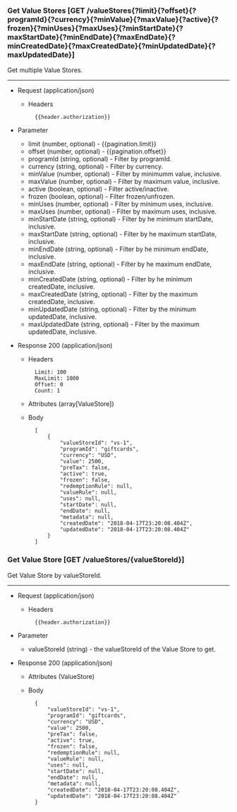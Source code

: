 ### Get Value Stores [GET /valueStores{?limit}{?offset}{?programId}{?currency}{?minValue}{?maxValue}{?active}{?frozen}{?minUses}{?maxUses}{?minStartDate}{?maxStartDate}{?minEndDate}{?maxEndDate}{?minCreatedDate}{?maxCreatedDate}{?minUpdatedDate}{?maxUpdatedDate}]

Get multiple Value Stores.

---
+ Request (application/json)
    + Headers
    
            {{header.authorization}}
        
+ Parameter
    + limit (number, optional) - {{pagination.limit}}
    + offset (number, optional) - {{pagination.offset}}
    + programId (string, optional) - Filter by programId.
    + currency (string, optional) - Filter by currency.
    + minValue (number, optional) - Filter by minimumm value, inclusive.
    + maxValue (number, optional) - Filter by maximum value, inclusive.
    + active (boolean, optional) - Filter active/inactive.
    + frozen (boolean, optional) - Filter frozen/unfrozen.
    + minUses (number, optional) - Filter by minimum uses, inclusive.
    + maxUses (number, optional) - Filter by maximum uses, inclusive.
    + minStartDate (string, optional) - Filter by he minimum startDate, inclusive.
    + maxStartDate (string, optional) - Filter by he maximum startDate, inclusive.
    + minEndDate (string, optional) - Filter by he minimum endDate, inclusive.
    + maxEndDate (string, optional) - Filter by he maximum endDate, inclusive.
    + minCreatedDate (string, optional) - Filter by he minimum createdDate, inclusive.
    + maxCreatedDate (string, optional) - Filter by the maximum createdDate, inclusive.
    + minUpdatedDate (string, optional) - Filter by the minimum updatedDate, inclusive.
    + maxUpdatedDate (string, optional) - Filter by the maximum updatedDate, inclusive.
    
+ Response 200 (application/json)
    + Headers
        
            Limit: 100
            MaxLimit: 1000
            Offset: 0
            Count: 1
        
    + Attributes (array[ValueStore])

    + Body

            [
                {
                    "valueStoreId": "vs-1",
                    "programId": "giftcards",
                    "currency": "USD",
                    "value": 2500, 
                    "preTax": false,
                    "active": true,
                    "frozen": false,
                    "redemptionRule": null,
                    "valueRule": null,
                    "uses": null,
                    "startDate": null,
                    "endDate": null,
                    "metadata": null,
                    "createdDate": "2018-04-17T23:20:08.404Z",
                    "updatedDate": "2018-04-17T23:20:08.404Z"
                }
            ]

### Get Value Store [GET /valueStores/{valueStoreId}]

Get Value Store by valueStoreId.

---

+ Request (application/json)
    + Headers
    
            {{header.authorization}}

+ Parameter
    + valueStoreId (string) - the valueStoreId of the Value Store to get.

+ Response 200 (application/json)
    + Attributes (ValueStore)

    + Body

            {
                "valueStoreId": "vs-1",
                "programId": "giftcards",
                "currency": "USD",
                "value": 2500, 
                "preTax": false,
                "active": true,
                "frozen": false,
                "redemptionRule": null,
                "valueRule": null,
                "uses": null,
                "startDate": null,
                "endDate": null,
                "metadata": null,
                "createdDate": "2018-04-17T23:20:08.404Z",
                "updatedDate": "2018-04-17T23:20:08.404Z"
            }
